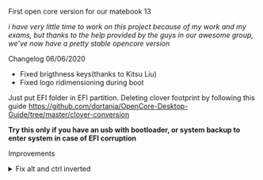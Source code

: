 First open core version for our matebook 13

*i have very little time to work on this project because of my work and my exams, but thanks to the help provided by the guys in our awesome group, we've now have a pretty stable opencore version*

Changelog 06/06/2020
- Fixed brigthness keys(thanks to Kitsu Liu)
- Fixed logo ridimensioning during boot



Just put EFI folder in EFI partition.
Deleting clover footprint by following this guide https://github.com/dortania/OpenCore-Desktop-Guide/tree/master/clover-conversion

**Try this only if you have an usb with bootloader, or system backup to enter system in case of EFI corruption**


Improvements
<details>
<summary>Fix alt and ctrl inverted</summary>

> Go in settings>keyboard and click on "Modifier keys", invert options and command key. Voila!
<details\>

<details>
<summary>Enable HIDPI (Many thanks to Xzhih)</summary>
  
> 1 -  bash -c "$(curl -fsSL https://raw.githubusercontent.com/xzhih/one-key-hidpi/master/hidpi.sh)"

> 2 -  Select 1 Enable HIDPI

> 3 -  Select 3 MacBook Pro

> 4 -  Select 6 Manual input resolution and insert: 2160x1440 1920x1280 1600x1066 1280x854 1080x720
<details/>
